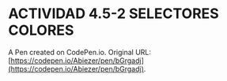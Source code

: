 # ACTIVIDAD 4.5-2 SELECTORES COLORES

A Pen created on CodePen.io. Original URL: [https://codepen.io/Abiezer/pen/bGrgadj](https://codepen.io/Abiezer/pen/bGrgadj).


